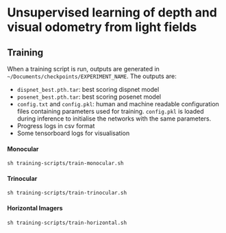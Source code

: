 # Unsupervised learning of depth and visual odometry from light fields

## Training

When a training script is run, outputs are generated in ```~/Documents/checkpoints/EXPERIMENT_NAME```. The outputs are: 
- ```dispnet_best.pth.tar```: best scoring dispnet model
- ```posenet_best.pth.tar```: best scoring posenet model
- ```config.txt``` and ```config.pkl```: human and machine readable configuration files containing parameters used for training. ```config.pkl``` is loaded during inference to initialise the networks with the same parameters.
- Progress logs in csv format
- Some tensorboard logs for visualisation


#### Monocular
```
sh training-scripts/train-monocular.sh
```

#### Trinocular
```
sh training-scripts/train-trinocular.sh
```

#### Horizontal Imagers
```
sh training-scripts/train-horizontal.sh
```